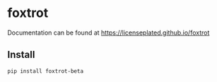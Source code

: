 foxtrot
================

<!-- WARNING: THIS FILE WAS AUTOGENERATED! DO NOT EDIT! -->

Documentation can be found at https://licenseplated.github.io/foxtrot

## Install

``` sh
pip install foxtrot-beta
```

